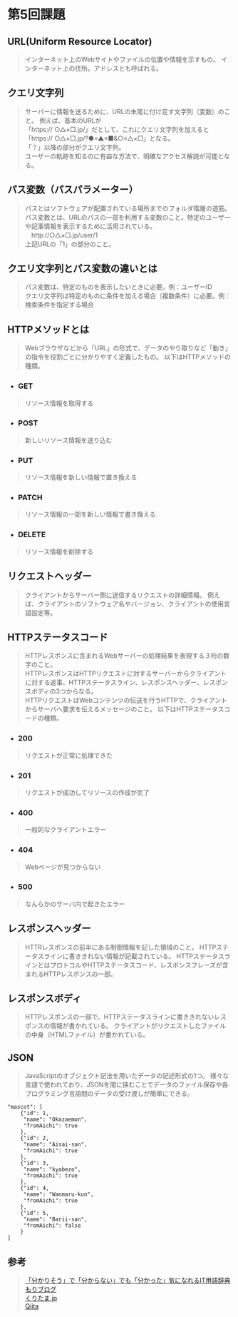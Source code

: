 # 第5回課題
## URL(Uniform Resource Locator)
 > インターネット上のWebサイトやファイルの位置や情報を示すもの。
 > インターネット上の住所。アドレスとも呼ばれる。
## クエリ文字列
 > サーバーに情報を送るために、URLの末尾に付け足す文字列（変数）のこと。
 > 例えば、基本のURLが<br>「https:// ○△×□.jp/」だとして、これにクエリ文字列を加えると「https:// ○△×□.jp/?●=▲×■&○=△×□」となる。
　<br>「？」以降の部分がクエリ文字列。  
 > ユーザーの軌跡を知るのに有益な方法で、明確なアクセス解説が可能となる。
## パス変数（パスパラメーター）
 > パスとはソフトウェアが配置されている場所までのフォルダ階層の道筋。  
 > パス変数とは、URLのパスの一部を利用する変数のこと。特定のユーザーや記事情報を表示するために活用されている。<br>
　http://○△×□.jp/user/1 <br>
  上記URLの「1」の部分のこと。

## クエリ文字列とパス変数の違いとは
 > パス変数は、特定のものを表示したいときに必要。例：ユーザーID  
 > クエリ文字列は特定のものに条件を加える場合（複数条件）に必要。例：検索条件を指定する場合
## HTTPメソッドとは
 > Webブラウザなどから「URL」の形式で、データのやり取りなど「動き」の指令を役割ごとに分かりやすく定義したもの。
 > 以下はHTTPメソッドの種類。 
 - ### GET　
 > リソース情報を取得する
 - ### POST　
 > 新しいリソース情報を送り込む
 - ### PUT　
 > リソース情報を新しい情報で置き換える
 - ### PATCH　
 > リソース情報の一部を新しい情報で書き換える
 - ### DELETE　
 > リソース情報を削除する

## リクエストヘッダー
 > クライアントからサーバー側に送信するリクエストの詳細情報。 例えば、クライアントのソフトウェア名やバージョン、クライアントの使用言語設定等。

## HTTPステータスコード
 > HTTPレスポンスに含まれるWebサーバーの処理結果を表現する３桁の数字のこと。  
 > HTTPレスポンスはHTTPリクエストに対するサーバーからクライアントに対する返事、HTTPステータスライン、レスポンスヘッダー、レスポンスボディの3つからなる。  
 > HTTPリクエストはWebコンテンツの伝送を行うHTTPで、クライアントからサーバへ要求を伝えるメッセージのこと。
 > 以下はHTTPステータスコードの種類。
 - ### 200　
 > リクエストが正常に処理できた
 - ### 201　
 > リクエストが成功してリソースの作成が完了
 - ### 400　
 > 一般的なクライアントエラー
 - ### 404　
 > Webページが見つからない
 - ### 500　
 > なんらかのサーバ内で起きたエラー

## レスポンスヘッダー
> HTTRレスポンスの前半にある制御情報を記した領域のこと。
> HTTPステータスラインに書ききれない情報が記載されている。
> HTTPステータスラインとはプロトコルやHTTPステータスコード、レスポンスフレーズが含まれるHTTPレスポンスの一部。
## レスポンスボディ
 > HTTPレスポンスの一部で、HTTPステータスラインに書ききれないレスポンスの情報が書かれている。
 > クライアントがリクエストしたファイルの中身（HTMLファイル）が書かれている。
　
## JSON
 > JavaScriptのオブジェクト記法を用いたデータの記述形式の1つ。
 > 様々な言語で使われており、JSONを間に挟むことでデータのファイル保存や各プログラミング言語間のデータの受け渡しが簡単にできる。
```
"mascot": [
    {"id": 1,
     "name": "Okazaemon",
     "fromAichi": true
    },
    {"id": 2,
     "name": "Aisai-san",
     "fromAichi": true
    },
    {"id": 3,
     "name": "kyabezo",
     "fromAichi": true
    },
    {"id": 4,
     "name": "Wanmaru-kun",
     "fromAichi": true
    },
    {"id": 5,
     "name": "Barii-san",
     "fromAichi": false
    }
]
```

## 参考
 > [「分かりそう」で「分からない」でも「分かった」気になれるIT用語辞典](https://wa3.i-3-i.info/index.html)<br>
 > [もりブログ](https://www.moringa-moringu.com/)<br>
 > [くりたま.jp](https://online.dhw.co.jp/kuritama/)<br>
 > [Qiita](https://qiita.com/)


